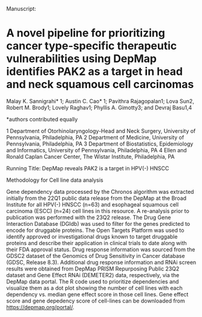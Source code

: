 Manuscript: 

# A novel pipeline for prioritizing cancer type-specific therapeutic vulnerabilities using DepMap identifies PAK2 as a target in head and neck squamous cell carcinomas

Malay K. Sannigrahi* 1; Austin C. Cao* 1; Pavithra Rajagopalan1; Lova Sun2, Robert M. Brody1; Lovely Raghav1; Phyllis A. Gimotty3; and Devraj Basu1,4

*authors contributed equally

1 Department of Otorhinolaryngology-Head and Neck Surgery, University of Pennsylvania, Philadelphia, PA
2 Department of Medicine, University of Pennsylvania, Philadelphia, PA
3 Department of Biostatistics, Epidemiology and Informatics, University of Pennsylvania, Philadelphia, PA
4 Ellen and Ronald Caplan Cancer Center, The Wistar Institute, Philadelphia, PA

Running Title: DepMap reveals PAK2 is a target in HPV(-) HNSCC

Methodology for Cell line data analysis

Gene dependency data processed by the Chronos algorithm was extracted initially from the 22Q1 public data release from the DepMap at the Broad Institute for all HPV(-) HNSCC (n=63) and esophageal squamous cell carcinoma (ESCC) (n=24) cell lines in this resource. A re-analysis prior to publication was performed with the 23Q2 release. The Drug Gene Interaction Database (DGIdb) was used to filter for the genes predicted to encode for druggable proteins. The Open Targets Platform was used to identify approved or investigational drugs known to target druggable proteins and describe their application in clinical trials to date along with their FDA approval status. Drug response information was sourced from the GDSC2 dataset of the Genomics of Drug Sensitivity in Cancer database (GDSC, Release 8.3). Additional drug response information and RNAi screen results were obtained from DepMap PRISM Repurposing Public 23Q2 dataset and Gene Effect RNAi (DEMETER2) data, respectively, via the DepMap data portal. 
The R code used to prioritize dependencies and visualize them as a dot plot showing the number of cell lines with each dependency vs. median gene effect score in those cell lines. Gene effect score and gene depedency score of cell-lines can be downloaded from https://depmap.org/portal/.
